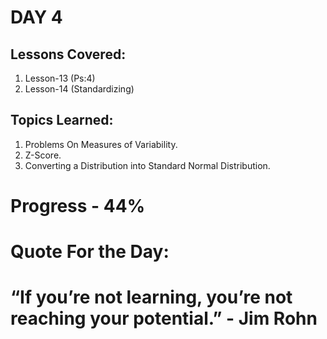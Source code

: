 
# DAY 4
## Lessons Covered:
1. Lesson-13 (Ps:4)
2. Lesson-14 (Standardizing)
## Topics Learned:
1. Problems On Measures of Variability.
2. Z-Score.
3. Converting a Distribution into Standard Normal Distribution.

# Progress - 44%

# Quote For the Day:

# “If you’re not learning, you’re not reaching your potential.” -  Jim Rohn
